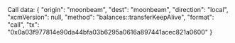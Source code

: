 <div id="termynal" data-termynal>
    <span data-ty>Call data:</span>
    <span data-ty>{</span>
    <span data-ty>    "origin": "moonbeam",</span>
    <span data-ty>    "dest": "moonbeam",</span>
    <span data-ty>    "direction": "local",</span>
    <span data-ty>    "xcmVersion": null,</span>
    <span data-ty>    "method": "balances::transferKeepAlive",</span>
    <span data-ty>    "format": "call",</span>
    <span data-ty>    "tx": "0x0a03f977814e90da44bfa03b6295a0616a897441acec821a0600"</span>
    <span data-ty>}</span>
<div>